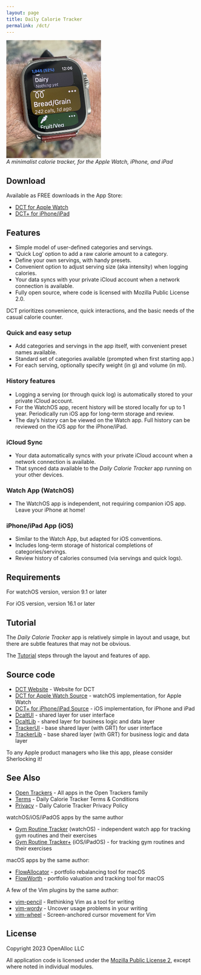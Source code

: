 ```yaml
---
layout: page
title: Daily Calorie Tracker
permalink: /dct/
---
```


<div style="width: 250px; height: 298px;">
<img src="/assets/images/dct-on-wrist.jpeg" alt="dct-on-wrist" style="width: inherit" />
</div>
<p/>

_A minimalist calorie tracker, for the Apple Watch, iPhone, and iPad_

## Download

Available as FREE downloads in the App Store:

- [DCT for Apple Watch](https://apps.apple.com/us/app/daily-calorie-tracker/id)
- [DCT+ for iPhone/iPad](https://apps.apple.com/us/app/daily-calorie-tracker/id)

## Features

- Simple model of user-defined categories and servings.
- ‘Quick Log’ option to add a raw calorie amount to a category.
- Define your own servings, with handy presets.
- Convenient option to adjust serving size (aka intensity) when logging calories.
- Your data syncs with your private iCloud account when a network connection is available.
- Fully open source, where code is licensed with Mozilla Public License 2.0.

DCT prioritizes convenience, quick interactions, and the basic needs of the casual calorie counter.

### Quick and easy setup

- Add categories and servings in the app itself, with convenient preset names available.
- Standard set of categories available (prompted when first starting app.)
- For each serving, optionally specify weight (in g) and volume (in ml).

### History features

- Logging a serving (or through quick log) is automatically stored to your private iCloud account.
- For the WatchOS app, recent history will be stored locally for up to 1 year. Periodically run iOS app for long-term storage and review.
- The day’s history can be viewed on the Watch app. Full history can be reviewed on the iOS app for the iPhone/iPad. 

### iCloud Sync

- Your data automatically syncs with your private iCloud account when a network connection is available.
- That synced data available to the _Daily Calorie Tracker_ app running on your other devices.

### Watch App (WatchOS)

- The WatchOS app is independent, not requiring companion iOS app. Leave your iPhone at home!

### iPhone/iPad App (iOS)

- Similar to the Watch App, but adapted for iOS conventions.
- Includes long-term storage of historical completions of categories/servings.
- Review history of calories consumed (via servings and quick logs).

## Requirements

For watchOS version, version 9.1 or later

For iOS version, version 16.1 or later

## Tutorial

The _Daily Calorie Tracker_ app is relatively simple in layout and usage, but there are subtle features that may not be obvious.

The [Tutorial](/dct/tutorial/) steps through the layout and features of app.

## Source code

* [DCT Website](https://open-trackers.github.io) - Website for DCT
* [DCT for Apple Watch Source](https://github.com/open-trackers/Daily-Calorie-Tracker-Watch-App) - watchOS implementation, for Apple Watch
* [DCT+ for iPhone/iPad Source](https://github.com/open-trackers/Daily-Calorie-Tracker-Plus-App) - iOS implementation, for iPhone and iPad
* [DcaltUI](https://github.com/open-trackers/DcaltUI/) - shared layer for user interface
* [DcaltLib](https://github.com/open-trackers/DcaltLib/) - shared layer for business logic and data layer
* [TrackerUI](https://github.com/open-trackers/TrackerUI/) - base shared layer (with GRT) for user interface
* [TrackerLib](https://github.com/open-trackers/TrackerLib/) - base shared layer (with GRT) for business logic and data layer

To any Apple product managers who like this app, please consider Sherlocking it!

## See Also

* [Open Trackers](/) - All apps in the Open Trackers family
* [Terms](/terms/) - Daily Calorie Tracker Terms & Conditions
* [Privacy](/privacy/) - Daily Calorie Tracker Privacy Policy

watchOS/iOS/iPadOS apps by the same author

* [Gym Routine Tracker](https://gym-routine-tracker.github.io) (watchOS) - independent watch app for tracking gym routines and their exercises 
* [Gym Routine Tracker+](https://gym-routine-tracker.github.io) (iOS/iPadOS) - for tracking gym routines and their exercises 

macOS apps by the same author:

* [FlowAllocator](https://openalloc.github.io/FlowAllocator/index.html) - portfolio rebalancing tool for macOS
* [FlowWorth](https://openalloc.github.io/FlowWorth/index.html) - portfolio valuation and tracking tool for macOS

A few of the Vim plugins by the same author:

* [vim-pencil](https://github.com/preservim/vim-pencil) - Rethinking Vim as a tool for writing
* [vim-wordy](https://github.com/preservim/vim-wordy) - Uncover usage problems in your writing
* [vim-wheel](https://github.com/preservim/vim-wheel) - Screen-anchored cursor movement for Vim

## License

Copyright 2023 OpenAlloc LLC

All application code is licensed under the [Mozilla Public License 2](https://www.mozilla.org/en-US/MPL/2.0/), except where noted in individual modules.

